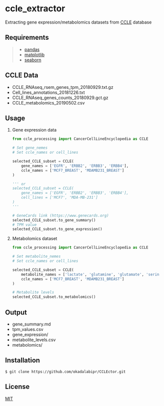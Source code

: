 # ccle_extractor
Extracting gene expression/metabolomics datasets from [CCLE](https://portals.broadinstitute.org/ccle) database

## Requirements
> - [pandas](https://pandas.pydata.org)
> - [matplotlib](https://matplotlib.org)
> - [seaborn](https://seaborn.pydata.org)

## CCLE Data
- CCLE_RNAseq_rsem_genes_tpm_20180929.txt.gz
- Cell_lines_annotations_20181226.txt
- CCLE_RNAseq_genes_counts_20180929.gct.gz
- CCLE_metabolomics_20190502.csv

## Usage
1. Gene expression data
    ```python
    from ccle_processing import CancerCellLineEncyclopedia as CCLE

    # Set gene_nemes
    # Set ccle_names or cell_lines

    selected_CCLE_subset = CCLE(
        gene_names = ['EGFR', 'ERBB2', 'ERBB3', 'ERBB4'],
        ccle_names = ['MCF7_BREAST', 'MDAMB231_BREAST']
    )

    ''' or
    selected_CCLE_subset = CCLE(
        gene_names = ['EGFR', 'ERBB2', 'ERBB3', 'ERBB4'],
        cell_lines = ['MCF7', 'MDA-MB-231']
    )
    '''

    # GeneCards link (https://www.genecards.org)
    selected_CCLE_subset.to_gene_summary()
    # TPM value
    selected_CCLE_subset.to_gene_expression()
    ```
1. Metabolomics dataset
    ```python
    from ccle_processing import CancerCellLineEncyclopedia as CCLE

    # Set metabolite_nemes
    # Set ccle_names or cell_lines

    selected_CCLE_subset = CCLE(
        metabolite_names = ['lactate', 'glutamine', 'glutamate', 'serine', 'alanine'],
        ccle_names = ['MCF7_BREAST', 'MDAMB231_BREAST']
    )

    # Metabolite levels
    selected_CCLE_subset.to_metabolomics()
    ```

## Output
- gene_summary.md
- tpm_values.csv
- gene_expression/
- metabolite_levels.csv
- metabolomics/

## Installation
    $ git clone https://github.com/okadalabipr/CCLEctor.git

## License
[MIT](LICENSE)